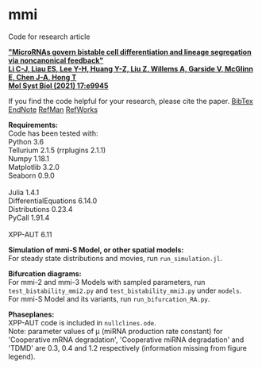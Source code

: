 # mmi
Code for research article 

<a href="http://dx.doi.org/10.15252/msb.20209945">__"MicroRNAs govern bistable cell differentiation and lineage segregation via noncanonical feedback"<br>
Li C-J, Liau ES, Lee Y-H, Huang Y-Z, Liu Z, Willems A, Garside V, McGlinn E, Chen J-A, Hong T<br>
Mol Syst Biol (2021) 17:e9945__</a>

If you find the code helpful for your research, please cite the paper.
<a href="https://scholar.googleusercontent.com/scholar.bib?q=info:c8UoTMnAt4AJ:scholar.google.com/&output=citation&scisdr=CgWWDS1BEPDG6k3vMWw:AAGBfm0AAAAAYLvqKWwBCv_OcL9ymEQQmpjk8RBxKGU_&scisig=AAGBfm0AAAAAYLvqKVo7MQLsGXzPLzxamZxEv9ragJW7&scisf=4&ct=citation&cd=-1&hl=en&scfhb=1">BibTex</a>
<a href="https://scholar.googleusercontent.com/scholar.enw?q=info:c8UoTMnAt4AJ:scholar.google.com/&output=citation&scisdr=CgWWDS1BEPDG6k3vMWw:AAGBfm0AAAAAYLvqKWwBCv_OcL9ymEQQmpjk8RBxKGU_&scisig=AAGBfm0AAAAAYLvqKVo7MQLsGXzPLzxamZxEv9ragJW7&scisf=3&ct=citation&cd=-1&hl=en&scfhb=1">EndNote</a>
<a href="https://scholar.googleusercontent.com/scholar.ris?q=info:c8UoTMnAt4AJ:scholar.google.com/&output=citation&scisdr=CgWWDS1BEPDG6k3vMWw:AAGBfm0AAAAAYLvqKWwBCv_OcL9ymEQQmpjk8RBxKGU_&scisig=AAGBfm0AAAAAYLvqKVo7MQLsGXzPLzxamZxEv9ragJW7&scisf=2&ct=citation&cd=-1&hl=en&scfhb=1">RefMan</a>
<a href="https://scholar.googleusercontent.com/scholar.rfw?q=info:c8UoTMnAt4AJ:scholar.google.com/&output=citation&scisdr=CgWWDS1BEPDG6k3vMWw:AAGBfm0AAAAAYLvqKWwBCv_OcL9ymEQQmpjk8RBxKGU_&scisig=AAGBfm0AAAAAYLvqKVo7MQLsGXzPLzxamZxEv9ragJW7&scisf=1&ct=citation&cd=-1&hl=en&scfhb=1">RefWorks</a>


__Requirements:__<br>
Code has been tested with:<br>
Python 3.6<br>
Tellurium 2.1.5 (rrplugins 2.1.1)<br>
Numpy 1.18.1<br>
Matplotlib 3.2.0<br>
Seaborn 0.9.0<br><br>
Julia 1.4.1<br>
DifferentialEquations 6.14.0<br>
Distributions 0.23.4<br>
PyCall 1.91.4<br><br>
XPP-AUT 6.11

__Simulation of mmi-S Model, or other spatial models:__<br>
For steady state distributions and movies, run `run_simulation.jl`.<br>


__Bifurcation diagrams:__<br>
For mmi-2 and mmi-3 Models with sampled parameters, run `test_bistability_mmi2.py` and `test_bistability_mmi3.py` under `models`. <br>
For mmi-S Model and its variants, run `run_bifurcation_RA.py`.


__Phaseplanes:__<br>
XPP-AUT code is included in `nullclines.ode`.<br>
Note: parameter values of &#956; (miRNA production rate constant) for 'Cooperative mRNA degradation', 'Cooperative miRNA degradation' and 'TDMD' are 0.3, 0.4 and 1.2 respectively (information missing from figure legend).
